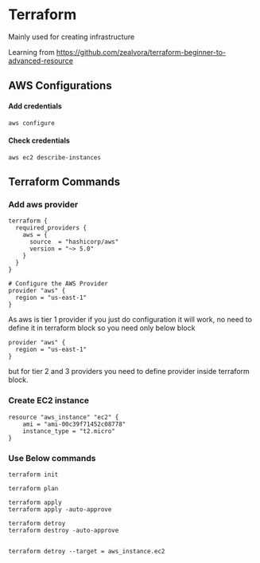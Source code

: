 # Terraform

Mainly used for creating infrastructure

Learning from https://github.com/zealvora/terraform-beginner-to-advanced-resource

## AWS Configurations

#### Add credentials

```
aws configure
```

#### Check credentials

```
aws ec2 describe-instances
```

## Terraform Commands

### Add aws provider

```
terraform {
  required_providers {
    aws = {
      source  = "hashicorp/aws"
      version = "~> 5.0"
    }
  }
}

# Configure the AWS Provider
provider "aws" {
  region = "us-east-1"
}
```

As aws is tier 1 provider if you just do configuration
it will work, no need to define it in terraform block
so you need only below block

```
provider "aws" {
  region = "us-east-1"
}
```

but for tier 2 and 3 providers you need to define provider
inside terraform block.

### Create EC2 instance

```
resource "aws_instance" "ec2" {
    ami = "ami-00c39f71452c08778"
    instance_type = "t2.micro"
}
```

### Use Below commands

```
terraform init

terraform plan

terraform apply
terraform apply -auto-approve

terraform detroy
terraform destroy -auto-approve


terraform detroy --target = aws_instance.ec2
```
